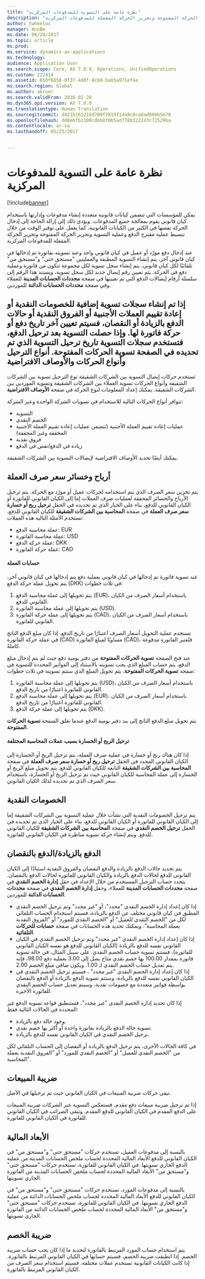 ```yaml
---
title: "نظرة عامة على التسوية للمدفوعات المركزية"
description: "يمكن للمؤسسات التي تتضمن كيانات قانونية متعددة إنشاء مدفوعات وإدارتها باستخدام كيان قانوني يقوم بمعالجة جميع المدفوعات. ويؤدي ذلك إلى إزالة الحاجة إلى إدخال الحركة نفسها في الكثير من الكيانات القانونية، كما يعمل على توفير الوقت من خلال تبسيط عملية مقترح الدفع وعملية التسوية وتحرير الحركة المفتوحة وتحرير الحركة المقفلة للمدفوعات المركزية."
author: twheeloc
manager: AnnBe
ms.date: 06/20/2017
ms.topic: article
ms.prod: 
ms.service: dynamics-ax-applications
ms.technology: 
audience: Application User
ms.search.scope: Core, AX 7.0.0, Operations, UnifiedOperations
ms.custom: 222414
ms.assetid: 610f6858-0f37-4d0f-8c68-bab5a971ef4a
ms.search.region: Global
ms.author: abruer
ms.search.validFrom: 2016-02-28
ms.dyn365.ops.version: AX 7.0.0
ms.translationtype: Human Translation
ms.sourcegitcommit: d421b161216d700f7819f1da8c0ca8ad089b5670
ms.openlocfilehash: dd8e6fb1100cdbb8f0b5ad778b322243c72529ba
ms.contentlocale: ar-sa
ms.lasthandoff: 05/25/2017


---
```


# <a name="settlement-overview-for-centralized-payments"></a>نظرة عامة على التسوية للمدفوعات المركزية

[!include[banner](../includes/banner.md)]


يمكن للمؤسسات التي تتضمن كيانات قانونية متعددة إنشاء مدفوعات وإدارتها باستخدام كيان قانوني يقوم بمعالجة جميع المدفوعات. ويؤدي ذلك إلى إزالة الحاجة إلى إدخال الحركة نفسها في الكثير من الكيانات القانونية، كما يعمل على توفير الوقت من خلال تبسيط عملية مقترح الدفع وعملية التسوية وتحرير الحركة المفتوحة وتحرير الحركة المقفلة للمدفوعات المركزية. 

عند إدخال دفع مورّد أو عميل في كيان قانوني واحد وعند تسويته بفاتورة تم إدخالها في كيان قانوني آخر، يتم إنشاء التسوية المطبقة والعمليتين "مستحق حتى" و"مستحق من" تلقائيًا لكل كيان قانوني. يتم إنشاء سجل تسوية لكل مجموعة تتكون من فاتورة وعملية دفع في الحركة. يتم تعيين رقم إيصال جديد لكل سجل تسوية، ويستند هذا الرقم إلى سلسلة أرقام إيصالات الدفع التي تم تعيينها في صفحة **محددات الحسابات المدينة‬** للعملاء وفي صفحة **محددات الحسابات الدائنة** للموردين. 

إذا تم إنشاء سجلات تسوية إضافية للخصومات النقدية أو إعادة تقييم العملات الأجنبية أو الفروق النقدية أو حالات الدفع بالزيادة أو النقصان، فسيتم تعيين آخر تاريخ دفع أو حركة فاتورة لها. وإذا حصلت التسوية بعد ترحيل الدفع، فتستخدم سجلات التسوية تاريخ ترحيل التسوية الذي تم تحديده في الصفحة **تسوية الحركات المفتوحة‬**.
أنواع الترحيل وأنواع الحركات والأوصاف الافتراضية
----------------------------------------------------------

تستخدم حركات إيصال التسوية بين الشركات الشقيقة نوع الترحيل تسوية بين الشركات الشقيقة وأنواع الحركات تسوية العملاء بين الشركات الشقيقة وتسوية الموردين بين الشركات الشقيقة. يمكنك إعداد المعلومات لنوع الحركة في صفحة **الأوصاف الافتراضية‬**. 

تتوافر أنواع الحركات التالية للاستخدام في تسويات الشركة الواحدة وعبر الشركة:

-   التسوية
-   الخصم النقدي
-   عمليات إعادة تقييم العملة الأجنبية (تتضمن عمليات إعادة تقييم العملة الأجنبية المحققة وغير المحققة)
-   فروق نقدية
-   زيادة في الدفع/نقص في الدفع

يمكنك أيضًا تحديد الأوصاف الافتراضية لإيصالات التسوية بين الشركات الشقيقة.

<a name="currency-exchange-gains-or-losses"></a>أرباح وخسائر سعر صرف العملة
---------------------------------

يتم تخزين سعر الصرف الذي يتم استخدامه لحركات عميل أو مورّد مع الحركة. يتم ترحيل الأرباح والخسائر المحققة لعمليات صرف العملات إما إلى الكيان القانوني للفاتورة أو الكيان القانوني للدفع، بناء على الخيار الذي تم تحديده في الحقل **ترحيل ربح أو خسارة سعر صرف العملة‬** في صفحة **المحاسبة بين الشركات الشقيقة** للكيان القانوني للدفع. تستخدم الأمثلة التالية هذه العملات:
-   عملة محاسبة الدفع: EUR
-   عملة محاسبة الفاتورة: USD
-   عملة حركة الدفع: DKK
-   عملة حركة الفاتورة: CAD

#### <a name="currency-calculations"></a>حسابات العملة

عند تسوية فاتورة تم إدخالها في كيان قانوني بعملية دفع يتم إدخالها في كيان قانوني آخر، يتم تحويل عملة حركة الدفع (DKK) في ثلاث خطوات:
1.  يتم تحويلها إلى عملة محاسبة الدفع (EUR)، باستخدام أسعار الصرف من الكيان القانوني للدفع.
2.  يتم تحويلها إلى عملة محاسبة الفاتورة (USD).
3.  يتم تحويلها إلى عملة حركة الفاتورة (CAD)، باستخدام أسعار الصرف من الكيان القانوني للفاتورة.

تستخدم عملية التحويل أسعار الصرف اعتبارًا من تاريخ الدفع. إذا كان مبلغ الدفع الناتج في عملة حركة الفاتورة (CAD) مساويًا لمبلغ الفاتورة (CAD)، فتُعتبر الفاتورة مدفوعة كاملةً. 

عند فتح الصفحة **تسوية الحركات المفتوحة‬** من دفتر يومية دفع حيث لم يتم إدخال مبلغ الدفع، يتم حساب المبلغ الذي يجب تسويته بالاستناد إلى الفواتير المحددة للتسوية في صفحة **تسوية الحركات المفتوحة**. يتم تحويل المبلغ الذي ستتم تسويته في ثلاث خطوات:
1.  يتم تحويلها إلى عملة محاسبة الفاتورة (USD)، باستخدام أسعار الصرف من الكيان القانوني للفاتورة اعتبارًا من تاريخ الدفع.
2.  يتم تحويلها إلى عملة محاسبة الدفع (EUR)، باستخدام أسعار الصرف من الكيان القانوني للفاتورة اعتبارًا من تاريخ الدفع.
3.  يتم تحويلها إلى عملة حركة الدفع (DKK).

يتم تحويل مبلغ الدفع الناتج إلى بند دفتر يومية الدفع عندما تغلق الصفحة **تسوية الحركات المفتوحة**.

#### <a name="posting-for-gain-or-loss-because-of-different-accounting-currencies"></a>ترحيل الربح أو الخسارة بسبب عملات المحاسبة المختلفة

إذا كان هناك ربح أو خسارة في عملية صرف العملة‬، يتم ترحيل الربح أو الخسارة إلى الكيان القانوني المحدد في الحقل **ترحيل ربح أو خسارة سعر صرف العملة‬** في صفحة **المحاسبة بين الشركات الشقيقة** التابعة للكيان القانوني للدفع. يتم تحويل مبلغ الربح أو الخسارة إلى عملة المحاسبة للكيان القانوني حيث تم ترحيل الربح أو الخسارة، باستخدام سعر الصرف الذي تم تحديده لذلك الكيان القانوني.

<a name="cash-discounts"></a>الخصومات النقدية
--------------

يتم ترحيل الخصومات النقدية التي نشأت خلال عملية التسوية بين الشركات الشقيقة إما إلى الكيان القانوني للفاتورة أو الكيان القانوني للدفع، بناء على الخيار الذي تم تحديده في الحقل **ترحيل ‏‏الخصم النقدي‬‬** في صفحة **المحاسبة بين الشركات الشقيقة** للكيان القانوني للدفع. ويتم إنشاء حركة تسوية مناظرة في الكيان القانوني للفاتورة.

<a name="overpayments-and-underpayments"></a>الدفع بالزيادة/الدفع بالنقصان
------------------------------

يتم تحديد حالات الدفع بالزيادة والدفع النقصان والفروق النقدية استنادًا إلى الكيان القانوني للدفع لحالات الدفع بالزيادة والكيان القانوني للفاتورة لحالات الدفع بالنقصان. يتحدد حساب الترحيل المستخدم من خلال الإعداد في حقل **إدارة الخصم النقدي** في صفحة **محددات الحسابات المدينة** للعملاء، وحقل **إدارة الخصم النقدي** في صفحة **محددات الحسابات الدائنة** للموردين.

-   إذا كان إعداد إدارة الخصم النقدي "محدد‬"، أو "غير محدد‬" وتم ترحيل الخصم النقدي المطبق في كيان قانوني مختلف عن الدفع بالزيادة، فسيتم استخدام الحساب التلقائي لكل من "الخصم النقدي للعميل‬" أو "الخصم النقدي للمورد" أو "الفروق النقدية بعملة المحاسبة‬". ويمكنك تحديد هذه الحسابات في صفحة **حسابات للحركات التلقائية**.
-   إذا كان إعداد إدارة الخصم النقدي "غير محدد" وتم ترحيل الخصم النقدي في الكيان القانوني نفسه للدفع بالزيادة (الكيان القانوني للدفع هو نفسه الكيان القانوني للفاتورة)، فستتم تسوية حساب الخصم النقدي. على سبيل المثال، في حالة تسوية فاتورة بمقدار 100.00 بها خصم نقدي متاح يصل إلى 3.00 بعملية دفع 98.00، فإنه يتم تعديل حساب الخصم النقدي لـ 1.00. ويكون صافي مبلغ الخصم 2.00.
-   إذا كان إعداد إدارة الخصم النقدي "غير محدد" ، فسيتم ترحيل الخصم النقدي في الكيان القانوني نفسه للدفع بالزيادة، وستتم تسوية الدفع بالزيادة أو الدفع بالنقصان‬ بواسطة فواتير متعددة مع خصومات نقدية، وسيتم تعديل حساب الخصم النقدي للفاتورة الأخيرة.

إذا كان تحديد إدارة الخصم النقدي "غير محدد"، فستنطبق قواعد تسوية الدفع غير المحددة في الحالات التالية فقط:
-   وجود حالة دفع بالزيادة.
-   تسوية حالة الدفع بالزيادة بفاتورة واحدة أو أكثر بها خصم نقدي.
-   ترحيل الخصم النقدي في الكيان القانوني نفسه للدفع بالزيادة.

في كافة الحالات الأخرى، يتم ترحيل الدفع بالزيادة أو النقصان إلى الحساب التلقائي لكل من "الخصم النقدي للعميل" أو "الخصم النقدي للمورد" أو "الفروق النقدية بعملة المحاسبة‬".

## <a name="sales-tax"></a>ضريبة المبيعات
تبقى حركات ضريبة المبيعات في الكيان القانوني حيث تم ترحيلها في الأصل. 

إذا تم ترحيل ضريبة مبيعات دفع مقدم، فستعكس التسوية عبر الشركات ضريبة المبيعات على الدفع المقدم في الكيان القانوني للدفع المقدم. وتبقى الضرائب في الكيان القانوني للفاتورة في الكيان القانوني للفاتورة.

## <a name="financial-dimensions"></a>الأبعاد المالية
بالنسبة إلى مدفوعات العميل، تستخدم حركات "مستحق حتى" و"مستحق من" في الكيان القانوني للدفع الأبعاد المالية المحددة لحساب ملخص الحسابات المدينة من عملية الدفع الجاري تسويتها. في الكيان القانوني للفاتورة، تستخدم حركات "مستحق حتى" و"مستحق من" الأبعاد المالية المحددة لحساب ملخص الحسابات المدينة من الفاتورة الجاري تسويتها. 

بالنسبة إلى مدفوعات المورد، تستخدم حركات "مستحق حتى" و"مستحق من" في الكيان القانوني للدفع الأبعاد المالية المحددة لحساب ملخص الحسابات الدائنة من عملية الدفع الجاري تسويتها. في الكيان القانوني للفاتورة، تستخدم حركات "مستحق حتى" و"مستحق من" الأبعاد المالية المحددة لحساب ملخص الحسابات الدائنة من الفاتورة الجاري تسويتها.

## <a name="withholding-tax"></a>ضريبة الخصم
يتم استخدام حساب المورد المرتبط بالفاتورة لتحديد ما إذا كان يجب حساب ضريبة الخصم. إذا انطبقت ضريبة الخصم، فسيتم حسابها في الكيان القانوني المرتبط بالفاتورة. إذا كانت الكيانات القانونية تستخدم عملات مختلفة، فسيتم استخدام سعر الصرف من الكيان القانوني المرتبط بالفاتورة.






